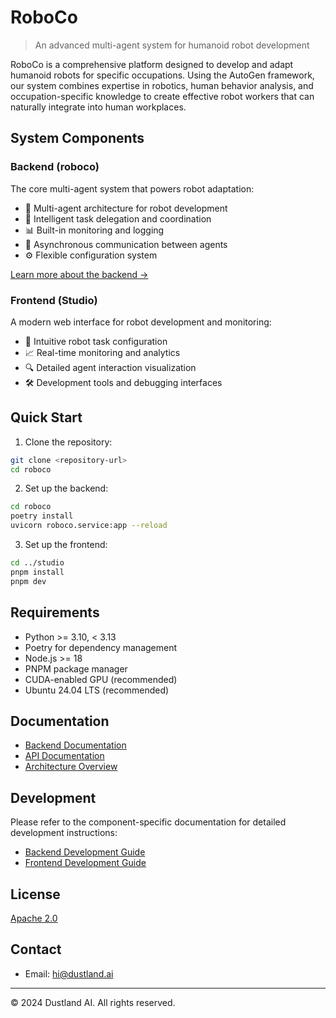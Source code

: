 # RoboCo

> An advanced multi-agent system for humanoid robot development

RoboCo is a comprehensive platform designed to develop and adapt humanoid robots for specific occupations. Using the AutoGen framework, our system combines expertise in robotics, human behavior analysis, and occupation-specific knowledge to create effective robot workers that can naturally integrate into human workplaces.

## System Components

### Backend (roboco)

The core multi-agent system that powers robot adaptation:

- 🤖 Multi-agent architecture for robot development
- 🧠 Intelligent task delegation and coordination
- 📊 Built-in monitoring and logging
- 🔄 Asynchronous communication between agents
- ⚙️ Flexible configuration system

[Learn more about the backend →](roboco/README.md)

### Frontend (Studio)

A modern web interface for robot development and monitoring:

- 🎯 Intuitive robot task configuration
- 📈 Real-time monitoring and analytics
- 🔍 Detailed agent interaction visualization
- 🛠️ Development tools and debugging interfaces

## Quick Start

1. Clone the repository:

```bash
git clone <repository-url>
cd roboco
```

2. Set up the backend:

```bash
cd roboco
poetry install
uvicorn roboco.service:app --reload
```

3. Set up the frontend:

```bash
cd ../studio
pnpm install
pnpm dev
```

## Requirements

- Python >= 3.10, < 3.13
- Poetry for dependency management
- Node.js >= 18
- PNPM package manager
- CUDA-enabled GPU (recommended)
- Ubuntu 24.04 LTS (recommended)

## Documentation

- [Backend Documentation](roboco/README.md)
- [API Documentation](roboco/docs/api.md)
- [Architecture Overview](roboco/docs/design/arch.md)

## Development

Please refer to the component-specific documentation for detailed development instructions:

- [Backend Development Guide](roboco/README.md#development)
- [Frontend Development Guide](studio/README.md)

## License

[Apache 2.0](LICENSE)

## Contact

- Email: hi@dustland.ai

---

© 2024 Dustland AI. All rights reserved.
